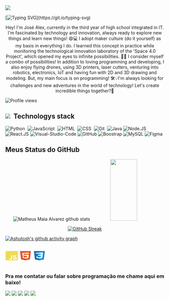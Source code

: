 <img align="top" src="https://raw.githubusercontent.com/gist/alexx-pereira/c7db02e7701d63a04a78e2287b4cddc2/raw/d3fe19710c7b2a2ff333516eaf309f77190e9ea1/alex-github-post2.svg"/>


[![Typing SVG](https://readme-typing-svg.herokuapp.com/?color=FFFFFF&size=35&center=true&vCenter=true&width=1000&lines=Olá,+Meu+nome+é+José+Alex!;+Tenho+17+anos!;Eu+moro+em+Viçosa,+AL;E+estou+no+ultimo+ano+do+encino+médio+em+infomática;+Seja+bem-vindo(a)+ao+meu+perfil+:%29;)](https://git.io/typing-svg)

<p aling="center"><p align="center">Hey! I'm José Alex, currently in the third year of high school integrated in IT. I'm fascinated by technology and innovation, always ready to explore new things and learn new things! 😄💻 I adopt maker culture (do it yourself) as my basis in everything I do. I learned this concept in practice while monitoring the technological innovation laboratory of the 'Space 4.0 Project', which opened my eyes to infinite possibilities. 🚀✨ I consider myself a combo of possibilities! In addition to loving programming and developing, I also enjoy flying drones, using 3D printers, laser cutters, venturing into robotics, electronics, IoT and having fun with 2D and 3D drawing and modeling. But, my main focus is on programming! 🛠️💡I'm always looking for challenges and new adventures in the world of technology! Let's create incredible things together?🚀</p></p>

<p align="left"> <img src="https://komarev.com/ghpvc/?username=alexx-pereira&color=CCB13F" alt="Profile views" /> </p>

## <img src="https://raw.githubusercontent.com/kaueMarques/kaueMarques/master/hi.gif" height="30px"> &nbsp;Technologys stack

![Python](https://img.shields.io/badge/Python-14354C?style=for-the-badge&logo=python&logoColor=white)&nbsp;
![JavaScript](https://img.shields.io/badge/JavaScript-F7DF1E?style=for-the-badge&logo=javascript&logoColor=black)&nbsp;
![HTML](https://img.shields.io/badge/HTML5-E34F26?style=for-the-badge&logo=html5&logoColor=white)&nbsp;
![CSS](https://img.shields.io/badge/CSS3-1572B6?style=for-the-badge&logo=css3&logoColor=white)&nbsp;
![Git](https://img.shields.io/badge/GIT-E44C30?style=for-the-badge&logo=git&logoColor=white)&nbsp;
![Java](https://img.shields.io/badge/Java-007396?style=for-the-badge&logo=java&logoColor=white)
![Node.JS](https://img.shields.io/badge/-Node.JS-0F2546?style=for-the-badge&logo=node.js&labelColor=0F2546&textColor=0F2546)
![React.JS](https://img.shields.io/badge/-React.js-60A709?style=for-the-badge&logo=react&labelColor=60A709)
![Visual-Studio-Code](https://img.shields.io/badge/-Visual%20Studio%20Code-6420FF?style=for-the-badge&logo=visual-studio-code&logoColor=white&labelColor=6420FF)
![GitHub](https://img.shields.io/badge/-GitHub-62C7C9?style=for-the-badge&logo=github&labelColor=62C7C9)
![Boostrap](https://img.shields.io/badge/-boostrap-DA5F66?style=for-the-badge&logo=bootstrap&labelColor=DA5F66)
![MySQL](https://img.shields.io/badge/-mysql-FD7633?style=for-the-badge&logo=mysql&labelColor=FD7633)
![Figma](https://img.shields.io/badge/-figma-366994?style=for-the-badge&logo=figma&labelColor=366994)

## Meus Status do GitHub

 <div align="center">  
  <img width="49%" height="195px" src="https://github-readme-stats.vercel.app/api?username=alexx-pereira&show_icons=true&count_private=true&hide_border=true&title_color=0F2546&icon_color=0F2546&text_color=c9d1d9&bg_color=0d1117" alt="Matheus Maia Alvarez github stats" /> 
  <img width="41%" height="195px" src="https://github-readme-stats.vercel.app/api/top-langs/?username=alexx-pereira&layout=compact&hide_border=true&title_color=00bfbf&text_color=00bfbf&bg_color=0d1117" />
</div>


<div align="center">
  
[![GitHub Streak](https://github-readme-streak-stats.herokuapp.com?user=alexx-pereira&theme=violet-dark&locale=pt_BR&date_format=n%2Fj%5B%2FY%5D&card_width=900)](https://git.io/streak-stats)

</div>


[![Ashutosh's github activity graph](https://github-readme-activity-graph.vercel.app/graph?username=alexx-pereira&bg_color=000000&color=15e5a6&line=07e9a5&point=0a855c&area=true&hide_border=true)](https://github.com/ashutosh00710/github-readme-activity-graph)

    
<div style="display: inline_block"><br>
  <img align="center" alt="Js" height="30" width="40" src="https://raw.githubusercontent.com/devicons/devicon/master/icons/javascript/javascript-plain.svg">
  <img align="center" alt="HTML" height="30" width="40" src="https://raw.githubusercontent.com/devicons/devicon/master/icons/html5/html5-original.svg">
  <img align="center" alt="CSS" height="30" width="40" src="https://raw.githubusercontent.com/devicons/devicon/master/icons/css3/css3-original.svg">
</div>
 
<br>
 
### Pra me contatar ou falar sobre programação me chame aqui em baixo!
 
<div> 
  <a href="" target="_blank"><img src="https://img.shields.io/badge/YouTube-FF0000?style=for-the-badge&logo=youtube&logoColor=white" target="_blank"></a>
  <a href="" target="_blank"><img src="https://img.shields.io/badge/-Instagram-%23E4405F?style=for-the-badge&logo=instagram&logoColor=white" target="_blank"></a>
  <a href="" target="_blank"><img src="https://img.shields.io/badge/Discord-7289DA?style=for-the-badge&logo=discord&logoColor=white" target="_blank"></a> 
  <a href="mailto:jasp1@aluno.ifal.edu.br"><img src="https://img.shields.io/badge/-Gmail-%23333?style=for-the-badge&logo=gmail&logoColor=white" target="_blank"></a>
  <a href="" target="_blank"><img src="https://img.shields.io/badge/-LinkedIn-%230077B5?style=for-the-badge&logo=linkedin&logoColor=white" target="_blank"></a>
</div>
